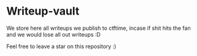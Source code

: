 # Writeup-vault

We store here all writeups we publish to ctftime, incase if shit hits the fan and we would lose all out writeups :D

Feel free to leave a star on this repository :)
